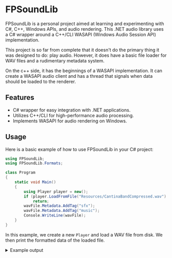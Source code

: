 # FPSoundLib

FPSoundLib is a personal project aimed at learning and experimenting with C#, C++, Windows APIs, and audio rendering. This .NET audio library uses a C# wrapper around a C++/CLI WASAPI (Windows Audio Session API) implementation.

This project is so far from complete that it doesn't do the primary thing it was designed to do: play audio. However, it does have a basic file loader for WAV files and a rudimentary metadata system. 

On the c++ side, it has the beginnings of a WASAPI implementation. It can create a WASAPI audio client and has a thread that signals when data should be loaded to the renderer.

## Features

- C# wrapper for easy integration with .NET applications.
- Utilizes C++/CLI for high-performance audio processing.
- Implements WASAPI for audio rendering on Windows.

## Usage
Here is a basic example of how to use FPSoundLib in your C# project:

```C#
using FPSoundLib;
using FPSoundLib.Formats;

class Program
{
    static void Main()
    {
        using Player player = new();
        if (player.LoadFromFile("Resources/CantinaBandCompressed.wav") is not WavFile wavFile)
            return;
        wavFile.Metadata.AddTag("sfx");
        wavFile.Metadata.AddTag("music");
        Console.WriteLine(wavFile);
    }
}
```

In this example, we create a new `Player` and load a WAV file from disk. We then print the formatted data of the loaded file.

<details>

<summary>Example output</summary>

```
Summary of file AWAAYKHC (CantinaBandCompressed.wav):
Metadata:
        Tags: sfx, music
        FileType: Wav
        FileName: CantinaBandCompressed.wav
        FileSize: 46 KB
        FilePath: D:\example\absolute\filepath\CantinaBandCompressed.wav
ChunkID: RIFF
ChunkSize: 48070
Format: WAVE
FormatMarker: fmt
FormatDataLength: 16
AudioFormat: 1
NumChannels: 1
SampleRate: 8000
ByteRate: 16000
BlockAlign: 2
BitsPerSample: 16
InfoChunk:
        ISFT: Lavf61.1.100
DataChunkHeader: data
DataSize: 48000
DataChunk:
        04 00  04 00  05 00  05 00  02 00  01 00  00 00  00 00  00 00  FF FF  FD FF  FE FF  FB FF  FC FF  FC FF  F8 FF
        F9 FF  F6 FF  F4 FF  F5 FF  F4 FF  F4 FF  F6 FF  F1 FF  F0 FF  F1 FF  F0 FF  F1 FF  EF FF  EE FF  EE FF  ED FF
        EC FF  EB FF  EA FF  E9 FF  E9 FF  E7 FF  E8 FF  E8 FF  E7 FF  E8 FF  E9 FF  E9 FF  E9 FF  E9 FF  E8 FF  E9 FF
        EA FF  E9 FF  EB FF  EB FF  EC FF  ED FF  EE FF  ED FF  F0 FF  F0 FF  F3 FF  F4 FF  F3 FF  F5 FF  F5 FF  F5 FF
        F7 FF  F8 FF  F6 FF  F8 FF  F5 FF  F6 FF  F8 FF  F7 FF  F8 FF  F7 FF  F5 FF  F4 FF  F3 FF  F1 FF  F6 FF  F4 FF
        F3 FF  F4 FF  F2 FF  F2 FF  F2 FF  F1 FF  F2 FF  F1 FF  F0 FF  F1 FF  F1 FF  EE FF  F0 FF  F0 FF  EF FF  F2 FF
        EF FF  EE FF  F1 FF  F1 FF  F0 FF  F1 FF  F0 FF  F0 FF  F0 FF  EE FF  F0 FF  EF FF  F0 FF  F2 FF  F0 FF  F1 FF
        F1 FF  F0 FF  F2 FF  F3 FF  F4 FF  F6 FF  F7 FF  F6 FF  F8 FF  F8 FF  F9 FF  F9 FF  F8 FF  FB FF  FA FF  FA FF
        FB FF  FC FF  FC FF  FE FF  00 00  00 00  03 00  04 00  03 00  03 00  01 00  03 00  05 00  05 00  06 00  07 00
        06 00  07 00  08 00  07 00  0A 00  07 00  08 00  09 00  07 00  08 00  08 00  07 00  08 00  09 00  08 00  09 00
        0B 00  0B 00  0B 00  0A 00  0A 00  0A 00  0A 00  09 00  0A 00  09 00  0A 00  0B 00  07 00  0A 00  08 00  08 00
        08 00  07 00  05 00  05 00  07 00  01 00  03 00  00 00  01 00  02 00  03 00  02 00  03 00  03 00  02 00  04 00
        04 00  05 00  04 00  04 00  06 00  05 00  05 00  06 00  06 00  09 00  08 00  0A 00  0A 00  0A 00  0A 00  08 00
        09 00  08 00  0A 00  08 00  08 00  09 00  06 00  06 00  06 00  07 00  07 00  06 00  04 00  03 00  02 00  01 00
        01 00  FF FF  FD FF  FB FF  FC FF  F9 FF  F8 FF  F6 FF  F7 FF  F6 FF  F2 FF  F4 FF  F2 FF  EF FF  F1 FF  F0 FF
        F0 FF  EF FF  EE FF  EF FF  F1 FF  F0 FF  F3 FF  F0 FF  F3 FF  F3 FF  F3 FF  F6 FF  F6 FF  F5 FF  F4 FF  F6 FF
        F6 FF  F7 FF  F5 FF  F6 FF  F6 FF  FA FF  FA FF  FA FF  FD FF  FC FF  FE FF  FC FF  FE FF  02 00  02 00  01 00
        03 00  03 00  04 00  07 00  05 00  0A 00  0A 00  09 00  0C 00  0D 00  0E 00  0F 00  10 00  10 00  11 00  10 00
        11 00  14 00  13 00  13 00  16 00  15 00  19 00  19 00  19 00  19 00  1A 00  1B 00  1F 00  1D 00  1D 00  1D 00
        1D 00  1F 00  1E 00  1F 00  22 00  21 00  22 00  20 00  22 00  21 00  22 00  22 00  23 00  25 00  22 00  22 00
        ...

```
</details>